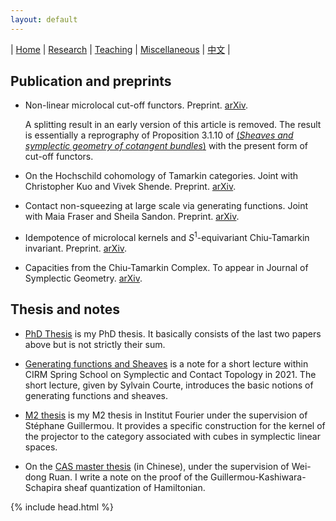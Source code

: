 ```yaml
---
layout: default
---
```




| [Home](index.md)  | [Research](research-en.md)    | [Teaching](teaching-en.md) | [Miscellaneous](miscellaneous-en.md)        | [中文](research-ch.md) |


## Publication and preprints

 - Non-linear microlocal cut-off functors. Preprint. [arXiv](https://arxiv.org/abs/2406.02725).

   A splitting result in an early version of this article is removed. The result is essentially a reprography of Proposition 3.1.10 of [(_Sheaves and symplectic geometry of cotangent bundles_)](https://arxiv.org/abs/1905.07341) with the present form of cut-off functors.

 - On the Hochschild cohomology of Tamarkin categories. Joint with Christopher Kuo and Vivek Shende. Preprint. [arXiv](https://arxiv.org/abs/2312.11447). 
  
 - Contact non-squeezing at large scale via generating functions. Joint with Maia Fraser and Sheila Sandon. Preprint. [arXiv](https://arxiv.org/abs/2310.11993). 

 - Idempotence of microlocal kernels and $S^1$-equivariant Chiu-Tamarkin invariant. Preprint. [arXiv](https://arxiv.org/abs/2306.12316).
  
 - Capacities from the Chiu-Tamarkin Complex. To appear in Journal of Symplectic Geometry. [arXiv](https://arxiv.org/abs/2103.05143).
   

## Thesis and notes

- [PhD Thesis](Files/PhD_Thesis.pdf) is my PhD thesis. It basically consists of the last two papers above but is not strictly their sum.

- [Generating functions and Sheaves](Files/GF-Sheaves.pdf) is a note for a short lecture within CIRM Spring School on Symplectic and Contact Topology in 2021. The short lecture, given by Sylvain Courte, introduces the basic notions of generating functions and sheaves.

- [M2 thesis](Files/M2_thesis.pdf) is my M2 thesis in Institut Fourier under the supervision of Stéphane Guillermou. It provides a specific construction for the kernel of the projector to the category associated with cubes in symplectic linear spaces.

- On the [CAS master thesis](Files/CAS_Thesis.pdf) (in Chinese), under the supervision of Wei-dong Ruan. I write a note on the proof of the Guillermou-Kashiwara-Schapira sheaf quantization of Hamiltonian.


{% include head.html %}
